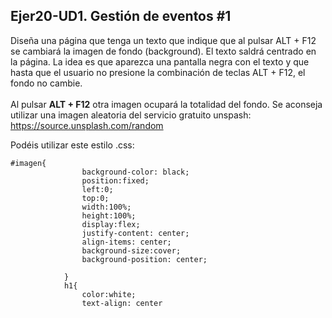 ## Ejer20-UD1. Gestión de eventos #1
Diseña una página que tenga un texto que indique que al pulsar ALT + F12 se cambiará la imagen de fondo (background). El texto saldrá centrado en la página. La idea es que aparezca una pantalla negra con el texto y que hasta que el usuario no presione la combinación de teclas ALT + F12, el fondo no cambie.
<br><br>
Al pulsar **ALT + F12** otra imagen ocupará la totalidad del fondo. Se aconseja utilizar una imagen aleatoria del servicio gratuito unspash:  https://source.unsplash.com/random

Podéis utilizar este estilo .css:
```
#imagen{
                background-color: black;
                position:fixed;
                left:0;
                top:0;
                width:100%;
                height:100%;
                display:flex;
                justify-content: center;
                align-items: center;
                background-size:cover;
                background-position: center;

            }
            h1{
                color:white;
                text-align: center
```
